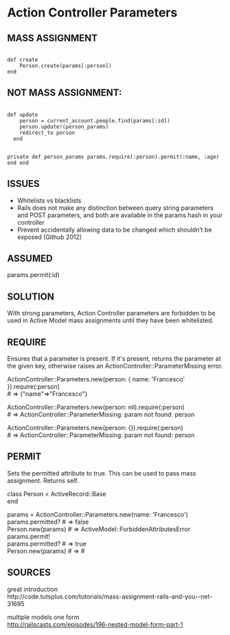<h1>Action Controller Parameters</h1>

<h2>MASS ASSIGNMENT</h2>

<code>
def create
    Person.create(params[:person])
end
</code>

<h2>NOT MASS ASSIGNMENT:</h2>

<code>
def update
    person = current_account.people.find(params[:id])
    person.update!(person_params)
    redirect_to person
  end
 
  private
    def person_params
      params.require(:person).permit(:name, :age)
    end
end
</code>

<h2>ISSUES</h2>
<ul>
<li>Whitelists vs blacklists</li>
<li>Rails does not make any distinction between query string parameters and POST parameters, and both are available in the params hash in your controller</li>
<li>Prevent accidentally allowing data to be changed which shouldn’t be exposed (Github 2012)</li>
</ul>

<h2>ASSUMED</h2>
<p>
params.permit(:id)
</p>

<h2>SOLUTION</h2>
<p>
With strong parameters, Action Controller parameters are forbidden to be used in Active Model mass assignments until they have been whitelisted.
</p>

<h2>REQUIRE</h2>
<p>
Ensures that a parameter is present. If it's present, returns the parameter at the given key, otherwise raises an ActionController::ParameterMissing error.
</p>

<p>
ActionController::Parameters.new(person: { name: 'Francesco' }).require(:person)
 <br />
# => {"name"=>"Francesco"}
</p>

<p>
ActionController::Parameters.new(person: nil).require(:person)
 <br />
# => ActionController::ParameterMissing: param not found: person
</p>

<p>
ActionController::Parameters.new(person: {}).require(:person)
 <br />
# => ActionController::ParameterMissing: param not found: person
</p>

<h2>PERMIT</h2>
<p>
Sets the permitted attribute to true. This can be used to pass mass assignment. Returns self.

<p>
class Person < ActiveRecord::Base
 <br />
end
</p>

<p>
params = ActionController::Parameters.new(name: 'Francesco')
 <br />
params.permitted?  # => false
 <br />
Person.new(params) # => ActiveModel::ForbiddenAttributesError
 <br />
params.permit!
 <br />
params.permitted?  # => true
 <br />
Person.new(params) # => #<Person id: nil, name: "Francesco">
 <br />
</p>

<h2>SOURCES</h2>
<p>
great introduction
 <br />
http://code.tutsplus.com/tutorials/mass-assignment-rails-and-you--net-31695
 <br />

multiple models one form
 <br />
http://railscasts.com/episodes/196-nested-model-form-part-1
 <br />
</p>
